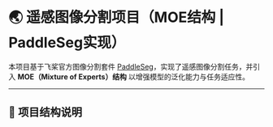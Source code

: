 # 🌏 遥感图像分割项目（MOE结构 | PaddleSeg实现）

本项目基于飞桨官方图像分割套件 [PaddleSeg](https://github.com/PaddlePaddle/PaddleSeg)，实现了遥感图像分割任务，并引入 **MOE（Mixture of Experts）结构** 以增强模型的泛化能力与任务适应性。

---

## 🔧 项目结构说明


